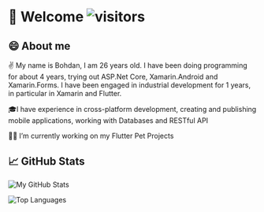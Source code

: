 # 👋 Welcome ![visitors](https://page-views.glitch.me/badge?page_id=booooohdan.visitor-badge)

## 😄 About me 

✌️ My name is Bohdan, I am 26 years old. I have been doing programming for about 4 years, trying out ASP.Net Core, Xamarin.Android and Xamarin.Forms. I have been engaged in industrial development for 1 years, in particular in Xamarin and Flutter.

🎓I have experience in cross-platform development, creating and publishing mobile applications, working with Databases and RESTful API

👩‍💻 I’m currently working on my Flutter Pet Projects

## 📈 GitHub Stats

![My GitHub Stats](https://github-readme-stats.vercel.app/api?username=booooohdan&count_private=true&hide=contribs&show_icons=true&theme=radical)

![Top Languages](https://github-readme-stats.vercel.app/api/top-langs/?username=booooohdan&count_private=true&hide=tsql&langs_count=7&theme=radical&layout=compact)
